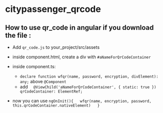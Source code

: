 # citypassenger_qrcode

## How to use qr_code in angular if you download the file :

- Add `qr_code.js` to your_project/src/assets

- inside component.html, create a div with `#aNameForQrCodeContainer`

- inside component.ts:
  - `declare function wfqr(name, password, encryption, divElement): any;` above `@Component`
  - add `  @ViewChild('aNameForQrCodeContainer', { static: true }) qrCodeContainer: ElementRef;`
  
- now you can use 
`ngOnInit(){  
  wfqr(name, encryption, password, this.qrCodeContainer.nativeElement)  
}`
